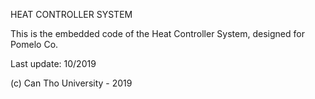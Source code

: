 HEAT CONTROLLER SYSTEM

This is the embedded code of the Heat Controller System, designed for Pomelo Co.

Last update: 10/2019

(c) Can Tho University - 2019
